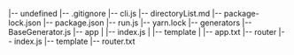 |-- undefined
    |-- .gitignore
    |-- cli.js
    |-- directoryList.md
    |-- package-lock.json
    |-- package.json
    |-- run.js
    |-- yarn.lock
    |-- generators
        |-- BaseGenerator.js
        |-- app
        |   |-- index.js
        |   |-- template
        |       |-- app.txt
        |-- router
            |-- index.js
            |-- template
                |-- router.txt
